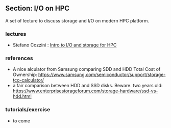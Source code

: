 ## Section: I/O on HPC      

A set of lecture to discuss storage and I/O on modern HPC platform. 


### lectures
 - Stefano Cozzini : [Intro to I/O and storage for HPC ](lecture11-Storage-for-HPC-part1.pdf)


### references

 - A nice alculator from Samsung comparing SDD and HDD Total Cost of Ownership: https://www.samsung.com/semiconductor/support/storage-tco-calculator/
 - a fair comparison between HDD and SSD disks. Beware. two years old:  https://www.enterprisestorageforum.com/storage-hardware/ssd-vs-hdd.html


### tutorials/exercise

 - to come
